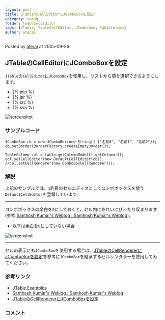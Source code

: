 ```yaml
---
layout: post
title: JTableのCellEditorにJComboBoxを設定
category: swing
folder: ComboCellEditor
tags: [JTable, TableCellEditor, JComboBox, TableColumn]
author: aterai
---
```


Posted by [aterai](http://terai.xrea.jp/aterai.html) at 2005-09-26

## JTableのCellEditorにJComboBoxを設定
`JTable`の`CellEditor`に`JComboBox`を使用し、リストから値を選択できるようにします。

- {% jnlp %}
- {% jar %}
- {% src %}
- {% svn %}

<!-- dummy comment line for breaking list -->

![screenshot](https://lh5.googleusercontent.com/_9Z4BYR88imo/TQTJy9xBM6I/AAAAAAAAAU8/h5YELRcY4gE/s800/ComboCellEditor.png)

### サンプルコード
<pre class="prettyprint"><code>JComboBox cb = new JComboBox(new String[] {"名前0", "名前1", "名前2"});
cb.setBorder(BorderFactory.createEmptyBorder());

TableColumn col = table.getColumnModel().getColumn(1);
col.setCellEditor(new DefaultCellEditor(cb));
//col.setCellRenderer(new ComboBoxCellRenderer());
</code></pre>

### 解説
上記のサンプルでは、`1`列目のセルエディタとしてコンボボックスを使う`DefaultCellEditor`を登録しています。

- - - -
コンボボックスの余白を`0`にしておくと、セル内にきれいにぴったり収まります(参考:[Santhosh Kumar's Weblog : Santhosh Kumar's Weblog](http://www.jroller.com/page/santhosh?entry=tweaking_jtable_editing))。

- 以下は余白を`0`にしていない場合

<!-- dummy comment line for breaking list -->

![screenshot](https://lh3.googleusercontent.com/_9Z4BYR88imo/TQTJ1Ykl--I/AAAAAAAAAVA/ZRLgScHCF3s/s800/ComboCellEditor1.png)

- - - -
セルの表示にも`JComboBox`を使用する場合は、[JTableのCellRendererにJComboBoxを設定](http://terai.xrea.jp/Swing/ComboCellRenderer.html)を参考に`JComboBox`を継承するセルレンダラーを使用してみてください。

### 参考リンク
- [JTable Examples](http://www.crionics.com/products/opensource/faq/swing_ex/JTableExamples7.html)
- [Santhosh Kumar's Weblog : Santhosh Kumar's Weblog](http://www.jroller.com/page/santhosh?entry=tweaking_jtable_editing)
- [JTableのCellRendererにJComboBoxを設定](http://terai.xrea.jp/Swing/ComboCellRenderer.html)

<!-- dummy comment line for breaking list -->

### コメント
